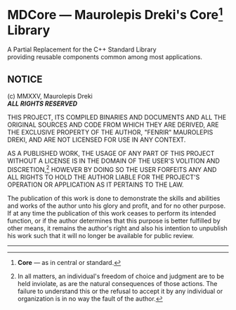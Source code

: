 # MDCore &mdash; Maurolepis Dreki's Core[^1] Library
A Partial Replacement for the C++ Standard Library  
providing reusable components common among most applications.

## NOTICE
(c) MMXXV, Maurolepis Dreki  
***ALL RIGHTS RESERVED***

THIS PROJECT, ITS COMPILED BINARIES AND DOCUMENTS AND ALL THE ORIGINAL
SOURCES AND CODE FROM WHICH THEY ARE DERIVED, ARE THE EXCLUSIVE PROPERTY OF THE
AUTHOR, "FENRIR" MAUROLEPIS DREKI, AND ARE NOT LICENSED FOR USE IN ANY CONTEXT.

AS A PUBLISHED WORK, THE USAGE OF ANY PART OF THIS PROJECT WITHOUT A LICENSE IS
IN THE DOMAIN OF THE USER'S VOLITION AND DISCRETION,[^2] HOWEVER BY DOING SO
THE USER FORFEITS ANY AND ALL RIGHTS TO HOLD THE AUTHOR LIABLE FOR THE
PROJECT'S OPERATION OR APPLICATION AS IT PERTAINS TO THE LAW.

The publication of this work is done to demonstrate the skills and abilities
and works of the author unto his glory and profit, and for no other purpose.
If at any time the publication of this work ceases to perform its intended
function, or if the author determines that this purpose is better fulfilled by
other means, it remains the author's right and also his intention to unpublish
his work such that it will no longer be available for public review.

---

[^1]: **Core** &mdash; as in central or standard.

[^2]: In all matters, an individual's freedom of choice and judgment are to be
held inviolate, as are the natural consequences of those actions.  The failure
to understand this or the refusal to accept it by any individual or
organization is in no way the fault of the author.

